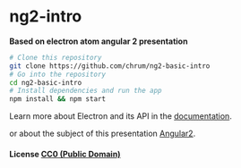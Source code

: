 # ng2-intro

**Based on electron atom angular 2 presentation**

```bash
# Clone this repository
git clone https://github.com/chrum/ng2-basic-intro
# Go into the repository
cd ng2-basic-intro
# Install dependencies and run the app
npm install && npm start
```

Learn more about Electron and its API in the [documentation](http://electron.atom.io/docs/latest).

or about the subject of this presentation [Angular2](http://angular.io).

#### License [CC0 (Public Domain)](LICENSE.md)

